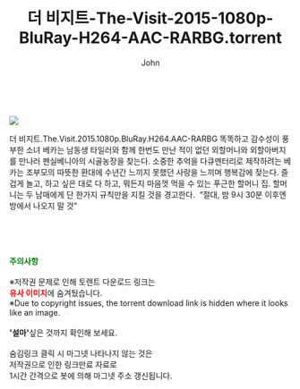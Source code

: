﻿---
layout: post
title:  "    더 비지트-The-Visit-2015-1080p-BluRay-H264-AAC-RARBG.torrent"
author: John
categories: [ 영화 ]
tags: [  ]
image: https://torrentrj55.com/uploadfile/full/593ee25db08a61530fe323355ed7724c1dfe7562.jpg 
description: "    더 비지트-The-Visit-2015-1080p-BluRay-H264-AAC-RARBG torrent 정보 공유"
toc: true
toc_sticky: true
---

<br>
<p><img src="https://torrentrj55.com/uploadfile/full/593ee25db08a61530fe323355ed7724c1dfe7562.jpg"/></p>
 더 비지트.The.Visit.2015.1080p.BluRay.H264.AAC-RARBG 똑똑하고 감수성이 풍부한 소녀 베카는 남동생 타일러와 함께 한번도 만난 적이 없던 외할머니와 외할아버지를 만나러 펜실베니아의 시골농장을 찾는다. 소중한 추억을 다큐멘터리로 제작하려는 베카는 조부모의 따뜻한 환대에 수년간 느끼지 못했던 사랑을 느끼며 행복감에 젖는다. 즐겁게 놀고, 하고 싶은 대로 다 하고, 뭐든지 마음껏 먹을 수 있는 푸근한 할머니 집. 할머니는 두 남매에게 단 한가지 규칙만을 지킬 것을 경고한다.  “절대, 밤 9시 30분 이후엔 방에서 나오지 말 것” 
    
<br><br><br>
<p data-ke-size="size16"><b><span style="color: green;">주의사항</span></b><br /><br />※저작권 문제로 인해 토렌트 다운로드 링크는<br /><b><span style="color: red;">유사 이미지</span></b>에 숨겨뒀습니다.<br />※Due to copyright issues, the torrent download link is hidden where it looks like an image.<br /><br /><b>'설마'</b>싶은 것까지 확인해 보세요.<br /><br />숨김링크 클릭 시 마그넷 나타나지 않는 것은<br />저작권으로 인한 링크만료 자료로<br />1시간 간격으로 봇에 의해 마그넷 주소 갱신됩니다.</p>
